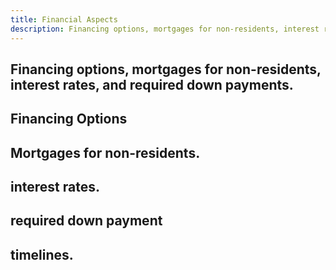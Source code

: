 ```yaml
---
title: Financial Aspects
description: Financing options, mortgages for non-residents, interest rates, and required down payments.
---
```


Financing options, mortgages for non-residents, interest rates, and required down payments.
---

## Financing Options

## Mortgages for non-residents. 

## interest rates. 

## required down payment 


## timelines. 
